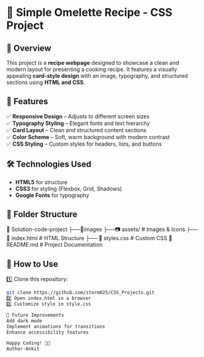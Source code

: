 # 🍳 Simple Omelette Recipe - CSS Project  

## 📌 Overview  
This project is a **recipe webpage** designed to showcase a clean and modern layout for presenting a cooking recipe. It features a visually appealing **card-style design** with an image, typography, and structured sections using **HTML and CSS**.  

## 🎨 Features  
✅ **Responsive Design** – Adjusts to different screen sizes  
✅ **Typography Styling** – Elegant fonts and text hierarchy  
✅ **Card Layout** – Clean and structured content sections  
✅ **Color Scheme** – Soft, warm background with modern contrast  
✅ **CSS Styling** – Custom styles for headers, lists, and buttons  

## 🛠️ Technologies Used  
- **HTML5** for structure  
- **CSS3** for styling (Flexbox, Grid, Shadows)  
- **Google Fonts** for typography  

## 📂 Folder Structure  
📁 Solution-code-project
├──📂images
   ├──📷 assets/ # Images & Icons
├── 📄 index.html # HTML Structure
├── 🎨 styles.css # Custom CSS
📄 README.md # Project Documentation


## 🌟 How to Use  
1️⃣ Clone this repository:  
   ```bash
   git clone https://github.com/storm025/CSS_Projects.git
2️⃣ Open index.html in a browser
3️⃣ Customize style in style.css

🚀 Future Improvements
Add dark mode
Implement animations for transitions
Enhance accessibility features

Happy Coding! 🎨✨
Author-Ankit